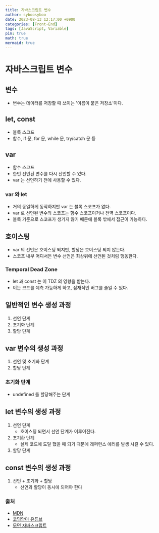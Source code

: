 ```yaml
---
title: 자바스크립트 변수
author: syboosyboo
date: 2023-08-13 12:17:00 +0900
categories: [Front-End]
tags: [JavaScript, Variable]
pin: true
math: true
mermaid: true
---
```


# 자바스크립트 변수

## 변수
- 변수는 데이터를 저장할 때 쓰이는 '이름이 붙은 저장소'이다.

## let, const
- 블록 스코프
- 함수, if 문, for 문, while 문, try/catch 문 등

## var
- 함수 스코프
- 한번 선언된 변수를 다시 선언할 수 있다.
- var 는 선언하기 전에 사용할 수 있다.

### var 와 let
- 거의 동일하게 동작하지만 var 는 블록 스코프가 없다.
- var 로 선언된 변수의 스코프는 함수 스코프이거나 전역 스코프이다.
- 블록 기준으로 스코프가 생기지 않기 때문에 블록 밖에서 접근이 가능하다.

## 호이스팅
- var 의 선언은 호이스팅 되지만, 할당은 호이스팅 되지 않는다.
- 스코프 내부 어디서든 변수 선언은 최상위에 선언된 것처럼 행동한다.

### Temporal Dead Zone
- let 과 const 는 이 TDZ 의 영향을 받는다.
- 이는 코드를 예측 가능하게 하고, 잠재적인 버그를 줄일 수 있다.
  
## 일반적인 변수 생성 과정
1. 선언 단계
2. 초기화 단계
3. 할당 단계

## var 변수의 생성 과정
1. 선언 및 초기화 단계
2. 할당 단계

### 초기화 단계
- undefined 를 할당해주는 단계

## let 변수의 생성 과정
1. 선언 단계
   - 호이스팅 되면서 선언 단계가 이루어진다.
2. 초기환 단계
   - 실제 코드에 도달 했을 때 되기 때문에 래퍼런스 에러를 발생 시킬 수 있다.
3. 할당 단계

## const 변수의 생성 과정
1. 선언 + 초기화 + 할당
   - 선언과 할당이 동시에 되어야 한다


### 출처
- [MDN](https://developer.mozilla.org/ko/)
- [코딩앙마 유튜브](https://youtube.com/codingangma/)
- [모던 자바스크립트](https://ko.javascript.info)
